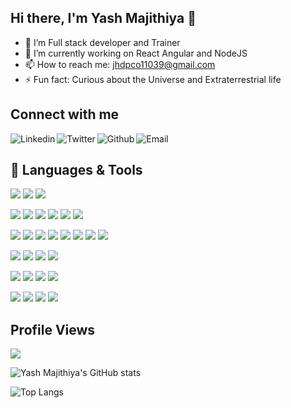 ## Hi there, I'm Yash Majithiya 👋

- 🔭 I’m Full stack developer and Trainer
- 🌱 I’m currently working on React Angular and NodeJS
- 📫 How to reach me: jhdpco11039@gmail.com
- ⚡ Fun fact: Curious about the Universe and Extraterrestrial life

## Connect with me
[<img align="left" alt="Linkedin" src="https://img.shields.io/badge/LinkedIn-0077B5?style=for-the-badge&logo=linkedin&logoColor=white" />][linkedin]
[<img align="left" alt="Twitter" src="https://img.shields.io/badge/Twitter-1DA1F2?style=for-the-badge&logo=twitter&logoColor=white" />][twitter]
[<img align="left" alt="Github" src="https://img.shields.io/badge/GitHub-100000?style=for-the-badge&logo=github&logoColor=white" />][github]
[<img align="left" alt="Email" src="https://img.shields.io/badge/Gmail-D14836?style=for-the-badge&logo=gmail&logoColor=white" />][email]

<br />

## 🧰 Languages & Tools

![](https://img.shields.io/badge/Node-000000?style=for-the-badge&logo=nodedotjs&color=339933&logoColor=white)
![](https://img.shields.io/badge/JavaScript-F7DF1E?style=for-the-badge&logo=javascript&logoColor=black)
![](https://img.shields.io/badge/TypeScript-1572B6?style=for-the-badge&logo=typescript&logoColor=white)

![](https://img.shields.io/badge/CSS3-1572B6?style=for-the-badge&logo=css3&logoColor=white&color=1572B6)
![](https://img.shields.io/badge/SASS-1572B6?style=for-the-badge&logo=sass&logoColor=white&color=CC6699)
![](https://img.shields.io/badge/Bootstrap-1572B6?style=for-the-badge&logo=bootstrap&logoColor=white&color=7952B3)
![](https://img.shields.io/badge/MaterialDesign-1572B6?style=for-the-badge&logo=materialdesign&logoColor=white&color=757575)
![](https://img.shields.io/badge/TailwindCss-1572B6?style=for-the-badge&logo=tailwindcss&logoColor=white&color=06B6D4)
![](https://img.shields.io/badge/HTML5-E34F26?style=for-the-badge&logo=html5&logoColor=white&color=E34F26)

![](https://img.shields.io/badge/react-316192?style=for-the-badge&logo=react&logoColor=white&color=61DAFB)
![](https://img.shields.io/badge/Angular-316192?style=for-the-badge&logo=angular&logoColor=white&color=DD0031)
![](https://img.shields.io/badge/Electron-316192?style=for-the-badge&logo=electron&logoColor=white&color=47848F)
![](https://img.shields.io/badge/Ionic-316192?style=for-the-badge&logo=ionic&color=3880FF&logoColor=white)
![](https://img.shields.io/badge/Threejs-316192?style=for-the-badge&logo=three.js&logoColor=white&color=000000)
![](https://img.shields.io/badge/BigCommerce-316192?style=for-the-badge&logo=bigcommerce&logoColor=blue&color=white)
![](https://img.shields.io/badge/Contentful-EB5A68?style=for-the-badge&logo=contentful&logoColor=67B3FF&color=121118)
![](https://img.shields.io/badge/Laravel-000000?style=for-the-badge&logo=laravel&color=FF2D20&logoColor=white)

![](https://img.shields.io/badge/MongoDB-316192?style=for-the-badge&logo=mongodb&logoColor=white&color=47A248)
![](https://img.shields.io/badge/MySQL-316192?style=for-the-badge&logo=mysql&logoColor=white&color=4479A1)
![](https://img.shields.io/badge/PostgreSQL-316192?style=for-the-badge&logo=postgresql&logoColor=white&color=4169E1)
![](https://img.shields.io/badge/SQLite-316192?style=for-the-badge&logo=sqlite&logoColor=white&color=003B57)

![](https://img.shields.io/badge/Git-316192?style=for-the-badge&logo=git&logoColor=white&color=red)
![](https://img.shields.io/badge/GitHub-316192?style=for-the-badge&logo=github&logoColor=white&color=black)
![](https://img.shields.io/badge/Bitbucket-316192?style=for-the-badge&logo=bitbucket&logoColor=white&color=blue)
![](https://img.shields.io/badge/Gitlab-316192?style=for-the-badge&logo=gitlab&logoColor=white&color=white)

![](https://img.shields.io/badge/AWS-316192?style=for-the-badge&logo=amazon&logoColor=white&color=232F3E)
![](https://img.shields.io/badge/GoogleCloud-316192?style=for-the-badge&logo=googlecloud&logoColor=white&color=4285F4)
![](https://img.shields.io/badge/Vercel-316192?style=for-the-badge&logo=vercel&logoColor=white&color=000000)
![](https://img.shields.io/badge/Heroku-316192?style=for-the-badge&logo=heroku&logoColor=white&color=430098)


## Profile Views

<img src="https://profile-counter.glitch.me/yash5862/count.svg">

<br />

![Yash Majithiya's GitHub stats](https://github-readme-stats.vercel.app/api?username=yash5862&count_private=true&show_icons=true&theme=dark)
<br />

![Top Langs](https://github-readme-stats.vercel.app/api/top-langs/?username=yash5862&theme=light&layout=compact)


[linkedin]: https://www.linkedin.com/in/yash-majithiya-ba282b140
[twitter]: https://twitter.com/Yash_Majithiya
[github]: https://github.com/yash5862
[email]: mailto:jhdpco11039@gmail.com

